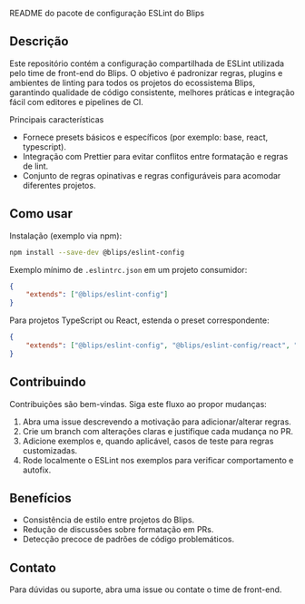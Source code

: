 
README do pacote de configuração ESLint do Blips

Descrição
---------

Este repositório contém a configuração compartilhada de ESLint utilizada pelo time de front-end do Blips. O objetivo é padronizar regras, plugins e ambientes de linting para todos os projetos do ecossistema Blips, garantindo qualidade de código consistente, melhores práticas e integração fácil com editores e pipelines de CI.

Principais características
- Fornece presets básicos e específicos (por exemplo: base, react, typescript).
- Integração com Prettier para evitar conflitos entre formatação e regras de lint.
- Conjunto de regras opinativas e regras configuráveis para acomodar diferentes projetos.

Como usar
---------

Instalação (exemplo via npm):

```bash
npm install --save-dev @blips/eslint-config
```

Exemplo mínimo de `.eslintrc.json` em um projeto consumidor:

```json
{
	"extends": ["@blips/eslint-config"]
}
```

Para projetos TypeScript ou React, estenda o preset correspondente:

```json
{
	"extends": ["@blips/eslint-config", "@blips/eslint-config/react", "@blips/eslint-config/typescript"]
}
```

Contribuindo
-----------

Contribuições são bem-vindas. Siga este fluxo ao propor mudanças:

1. Abra uma issue descrevendo a motivação para adicionar/alterar regras.
2. Crie um branch com alterações claras e justifique cada mudança no PR.
3. Adicione exemplos e, quando aplicável, casos de teste para regras customizadas.
4. Rode localmente o ESLint nos exemplos para verificar comportamento e autofix.

Benefícios
---------

- Consistência de estilo entre projetos do Blips.
- Redução de discussões sobre formatação em PRs.
- Detecção precoce de padrões de código problemáticos.

Contato
-------

Para dúvidas ou suporte, abra uma issue ou contate o time de front-end.
